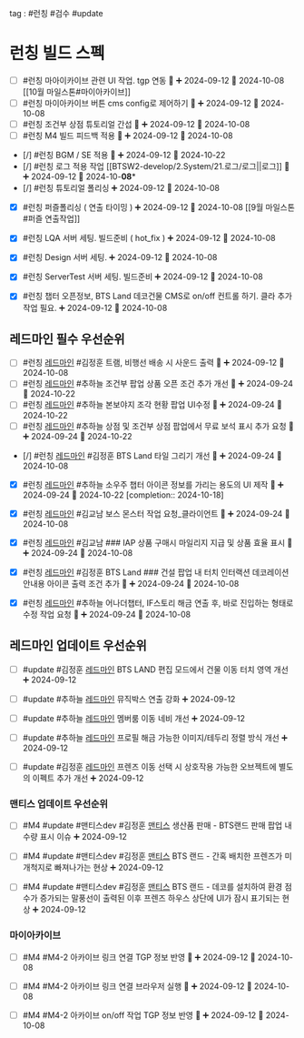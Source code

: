

tag : #런칭 #검수 #update 

# 런칭 빌드 스펙

- [ ] #런칭 마아이카이브 관련 UI 작업. tgp 연동 🔺 ➕ 2024-09-12  📅 2024-10-08 [[10월 마일스톤#마이아카이브]]
- [ ] #런칭 마이아카이브 버튼 cms config로 제어하기 🔺 ➕ 2024-09-12  📅 2024-10-08
- [ ] #런칭 조건부 상점 튜토리얼 간섭 🔺 ➕ 2024-09-12  📅 2024-10-08
- [ ] #런칭 M4 빌드 피드백 적용 🔺 ➕ 2024-09-12  📅 2024-10-08
- [/] #런칭 BGM / SE 적용 🔺 ➕ 2024-09-12 📅 2024-10-22
- [/] #런칭 로그 적용 작업 [[BTSW2-develop/2.System/21.로그/로그||로그]] 🔺 ➕ 2024-09-12 📅 2024-10-**08***
- [/] #런칭 튜토리얼 폴리싱 ➕ 2024-09-12 📅 2024-10-08
- [x] #런칭 퍼즐폴리싱 ( 연출 타이밍 ) ➕ 2024-09-12 📅 2024-10-08  [[9월 마일스톤#퍼즐 연출작업]]
- [x] #런칭 LQA 서버 세팅. 빌드준비 ( hot_fix ) ➕ 2024-09-12 📅 2024-10-08
- [x] #런칭 Design 서버 세팅. ➕ 2024-09-12 📅 2024-10-08
- [x] #런칭 ServerTest 서버 세팅. 빌드준비 ➕ 2024-09-12 📅 2024-10-08
- [x] #런칭 챕터 오픈정보, BTS Land 데코건물 CMS로 on/off 컨트롤 하기. 클라 추가 작업 필요. ➕ 2024-09-12  📅 2024-10-08


## 레드마인 필수 우선순위
- [ ] #런칭  [레드마인](https://redmine.takeone.co.kr/issues/15682) #김정훈 트램, 비행선 배송 시 사운드 출력 🔺 ➕ 2024-09-12  📅 2024-10-08
- [ ] #런칭  [레드마인](https://redmine.takeone.co.kr/issues/16694) #추하늘 조건부 팝업 상품 오픈 조건 추가 개선 🔺 ➕ 2024-09-24 📅 2024-10-22
- [ ] #런칭  [레드마인](https://redmine.takeone.co.kr/issues/16517) #추하늘 본보야지 조각 현황 팝업 UI수정 🔺 ➕ 2024-09-24 📅 2024-10-22
- [ ] #런칭  [레드마인](https://redmine.takeone.co.kr/issues/16660) #추하늘 상점 및 조건부 상점 팝업에서 무료 보석 표시 추가 요청 🔺 ➕ 2024-09-24 📅 2024-10-22
- [/] #런칭  [레드마인](https://redmine.takeone.co.kr/issues/16444) #김정훈 BTS Land 타일 그리기 개선 🔺 ➕ 2024-09-24 📅 2024-10-08
- [x] #런칭  [레드마인](https://redmine.takeone.co.kr/issues/16565) #추하늘 소우주 챕터 아이콘 정보를 가리는 용도의 UI 제작 🔺 ➕ 2024-09-24 📅 2024-10-22  [completion:: 2024-10-18]
- [x] #런칭  [레드마인](https://redmine.takeone.co.kr/issues/16389) #김교남 보스 몬스터 작업 요청_클라이언트 🔺 ➕ 2024-09-24 📅 2024-10-08
- [x] #런칭  [레드마인](https://redmine.takeone.co.kr/issues/16453) #김교남  ### IAP 상품 구매시 마일리지 지급 및 상품 효율 표시 🔺 ➕ 2024-09-24 📅 2024-10-08
- [x] #런칭  [레드마인](https://redmine.takeone.co.kr/issues/16608) #김정훈 BTS Land ### 건설 팝업 내 터치 인터랙션 데코레이션 안내용 아이콘 출력 조건 추가 🔺 ➕ 2024-09-24 📅 2024-10-08
- [x] #런칭  [레드마인](https://redmine.takeone.co.kr/issues/16662) #추하늘 어나더챕터, IF스토리 해금 연출 후, 바로 진입하는 형태로 수정 작업 요청 🔺 ➕ 2024-09-24 📅 2024-10-08


## 레드마인 업데이트 우선순위
- [ ] #update #김정훈  [레드마인](https://redmine.takeone.co.kr/issues/15484) BTS LAND 편집 모드에서 건물 이동 터치 영역 개선 ➕ 2024-09-12
- [ ] #update #추하늘  [레드마인](https://redmine.takeone.co.kr/issues/16360) 뮤직박스 연출 강화 ➕ 2024-09-12
- [ ] #update #추하늘  [레드마인](https://redmine.takeone.co.kr/issues/16091) 멤버룸 이동 네비 개선 ➕ 2024-09-12
- [ ] #update #추하늘  [레드마인](https://redmine.takeone.co.kr/issues/16062) 프로필 해금 가능한 이미지/테두리 정렬 방식 개선 ➕ 2024-09-12
- [ ] #update #김정훈  [레드마인](https://redmine.takeone.co.kr/issues/16060) 프렌즈 이동 선택 시 상호작용 가능한 오브젝트에 별도의 이펙트 추가 개선 ➕ 2024-09-12


### 맨티스 업데이트 우선순위
- [ ] #M4 #update #맨티스dev #김정훈  [맨티스](https://mantis.takeone.co.kr/view.php?id=23350) 생산품 판매 - BTS랜드 판매 팝업 내 수량 표시 이슈 ➕ 2024-09-12
- [ ] #M4 #update #맨티스dev #김정훈  [맨티스](https://mantis.takeone.co.kr/view.php?id=23057) BTS 랜드 - 간혹 배치한 프렌즈가 미개척지로 빠져나가는 현상 ➕ 2024-09-12
- [ ] #M4 #update #맨티스dev #김정훈  [맨티스](https://mantis.takeone.co.kr/view.php?id=23443) BTS 랜드 - 데코를 설치하여 환경 점수가 증가되는 말풍선이 출력된 이후 프렌즈 하우스 상단에 UI가 잠시 표기되는 현상 ➕ 2024-09-12


### 마이아카이브 
 - [ ] #M4 #M4-2 아카이브 링크 연결 TGP 정보 반영 🔺 ➕ 2024-09-12  📅 2024-10-08
 - [ ] #M4 #M4-2 아카이브 링크 연결 브라우저 실행 🔺 ➕ 2024-09-12  📅 2024-10-08
 - [ ] #M4 #M4-2 아카이브 on/off 작업 TGP 정보 반영 🔺 ➕ 2024-09-12  📅 2024-10-08


